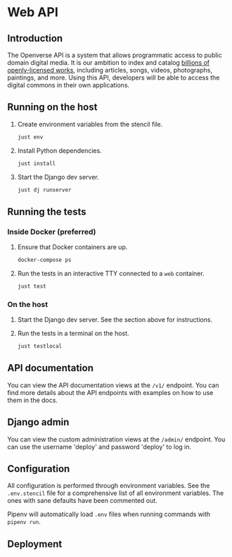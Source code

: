 # Web API

## Introduction

The Openverse API is a system that allows programmatic access to public domain digital media. It is our ambition to index and catalog [billions of openly-licensed works](https://stateof.creativecommons.org/), including articles, songs, videos, photographs, paintings, and more. Using this API, developers will be able to access the digital commons in their own applications.

## Running on the host

1. Create environment variables from the stencil file.
   ```bash
   just env
   ```

2. Install Python dependencies.
   ```bash
   just install
   ```

3. Start the Django dev server.
   ```bash
   just dj runserver
   ```

## Running the tests

### Inside Docker (preferred)

1. Ensure that Docker containers are up.
   ```bash
   docker-compose ps
   ```

2. Run the tests in an interactive TTY connected to a `web` container.
   ```bash
   just test
   ```

### On the host

1. Start the Django dev server. See the section above for instructions.

2. Run the tests in a terminal on the host.
   ```bash
   just testlocal
   ```

## API documentation

You can view the API documentation views at the `/v1/` endpoint. You can find more details about the API endpoints with examples on how to use them in the docs.

## Django admin

You can view the custom administration views at the `/admin/` endpoint. You can use the username 'deploy' and password 'deploy' to log in.

## Configuration

All configuration is performed through environment variables. See the `.env.stencil` file for a comprehensive list of all environment variables. The ones with sane defaults have been commented out.

Pipenv will automatically load `.env` files when running commands with `pipenv run`.

## Deployment

<!-- TODO -->
